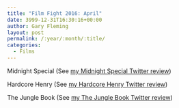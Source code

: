 ```yaml
---
title: "Film Fight 2016: April"
date: 3999-12-31T16:30:16+00:00
author: Gary Fleming
layout: post
permalink: /:year/:month/:title/
categories:
  - Films
---
```


Midnight Special (See [my Midnight Special Twitter review](https://twitter.com/garyfleming/status/721786541543186432))

Hardcore Henry (See [my Hardcore Henry Twitter review](https://twitter.com/garyfleming/status/722874084053381120))

The Jungle Book (See [my The Jungle Book Twitter review](https://twitter.com/garyfleming/status/724332647330263045))